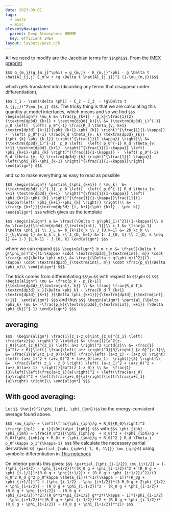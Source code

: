 ```yaml
---
date: 2023-09-01
tags:
  - posts
  - misc
eleventyNavigation:
  parent: Deep Atmosphere HOMME
  key: efficient IMEX
layout: layouts/post.njk
---
```


All we need to modify are the Jacobian terms for `$$\phi$$`. 
From the [IMEX preprint](https://arxiv.org/pdf/1906.07219.pdf)

`$$$ G_{m,j}(g_{m,j}^\phi) = g_{m,j} - E_{m,j}^\phi - g \Delta t \hat{A}_{j,j} E_m^w + (g \Delta t \hat{A}_{j,j})^2 (1-\mu_{m,j})$$$`

which gets translated into (dicarding any terms that disappear under differentiation),

`$$$ C_1 - \sum(\delta \phi) - C_2 - C_3  - (g\Delta t A_{j,j})^2\mu_{m,j} $$$`.
The tricky thing is that we are calculating this quantity at model interfaces, which means
and so we find
`$$$
\begin{align*}
  \mu_k &= \frac{p_{k+1} - p_k}{\frac{1}{2}(\textrm{dp3d}_{k+1} + \textrm{dp3d}_k)}\\
  &= (\textrm{dp3d}_i)^{-1}  p_0 \left[ 
  \left( p_0^{-1} \frac{R_d \theta_{v, k+1} \textrm{dp3d}_{k+1}}{\phi_{k+1}-\phi_{k}} \right)^{\frac{1}{1-\kappa}} - 
 \left( p_0^{-1} \frac{R_d \theta_{v, k} \textrm{dp3d}_{k}}{\phi_{k}-\phi_{k-1}} \right)^{\frac{1}{1-\kappa}} \right]\\
 &= (\textrm{dp3d}_i)^{-1}  p_0 \left[ 
  \left( p_0^{-1} R_d \theta_{v, k+1} \textrm{dp3d}_{k+1}  \right)^{\frac{1}{1-\kappa}} \left( \phi_{k+1}-\phi_{k} \right)^{\frac{1}{1-\kappa}} - 
 \left( p_0^{-1} R_d \theta_{v, k} \textrm{dp3d}_{k} \right)^{\frac{1}{1-\kappa}}  \left(\phi_{k}-\phi_{k-1} \right)^{\frac{1}{1-\kappa}}\right]
\end{align*}
$$$`

and so to make everything as easy to read as possible

`$$$
\begin{align*}
  \partial_{\phi_{k+1}} [ \mu_k]  &= (\textrm{dp3d}_i)^{-1}  p_0 \left[ 
  \left( p_0^{-1} R_d \theta_{v, k+1} \textrm{dp3d}_{k+1}  \right)^{\frac{1}{1-\kappa}} \left( \phi_{k+1}-\phi_{k} \right)^{\frac{1}{1-\kappa}}\frac{1}{(1-\kappa)\left( \phi_{k+1}-\phi_{k} \right)} \right]\\
  &= -\frac{p_{k+1}}{\textrm{dp3d}_{i, k+1}(\phi_{k+1} - \phi_k)}
\end{align*}
$$$`
which gives us the template 


`$$$
\begin{align*}
  a &= \frac{(\Delta t g(\phi_1))^2}{(1-\kappa)}\\
  b &= \frac{a}{\textrm{dp3d}_{\textrm{int}, 1}}\\
  c_1 &= \frac{p_1}{\Delta \phi_1} \\
  J_L &= b_{k+1}c_k \\
  J_{U,k=1} &= 2b_kc_k \\
  J_{U,k\neq 1} &= b_k c_k \\
  J_{D, k=1} &= 1- J_{U, 1} \\
  J_{D, k \neq 1} &= 1-J_{L,k-1} - J_{U, k}
\end{align*}
$$$`

where we can expand
`$$$
\begin{align*}
  b_m c_n &= \frac{(\Delta t g(\phi_m))^2}{(1-\kappa) \cdot \textrm{dp3d}_{\textrm{int}, m}} \cdot \frac{p_n}{\Delta \phi_n}\\
  &= \frac{(\Delta t g(\phi_m))^2}{(1-\kappa) \cdot \textrm{dp3d}_{\textrm{int}, m}} \cdot \frac{p_n}{\Delta \phi_n}\\
\end{align*}
$$$`


The trick comes from differentiating `$$\mu$$` with respect to `$$\phi$$`
`$$$
\begin{align*}
  \mu &= \frac{p_k - p_{k+1}}{\textrm{dp3d}_{\textrm{int}, k}} \\
      &= \frac{ \frac{R_d T_k \textrm{dp3d}_k }{\Delta \phi_k} - \frac{R_d T_{k+1} \textrm{dp3d}_{k+1} }{\Delta \phi_{k+1}}}{\textrm{dp3d}_{\textrm{int}, k+1}} 
\end{align*}
$$$`
and thus
`$$$
\begin{align*}
 \partial_{\Delta \phi_k} \mu &= -\frac{p_k}{\textrm{dp3d}_{\textrm{int}, k+1}} [\Delta \phi_{k}]^{-1}
\end{align*}
$$$`


## averaging
`$$$ 
\begin{align*}
  \frac{1}{z_1-z_0}\int_{z_0}^{z_1} \left( \frac{a+z}{a} \right)^2 \intd{z} &= \frac{1}{a^2(z-z_0)}\int_{z_0}^{z_1} \left( a+z \right)^2 \intd{z}\\
  &= \frac{1}{a^2(z-z_0)}\left[ \frac{\left( a+z \right)^3}{3}\right]_{z_0}^{z_1}\\
  &= \frac{1}{a^2(z_1-z_0)}\left[ \frac{\left( (a+z_1) - (a+z_0) \right) \left( (a+z_1)^2 + (a+z_0)^2 + (a+z_0)(a+z_1)  \right)}{3} \right]\\
  &=  \frac{\left( z_1 - z_0 \right) \left( (a+z_1)^2 + (a+z_0)^2 + (a+z_0)(a+z_1)  \right)}{3a^2(z_1-z_0)} \\
  &=  \frac{1}{3}\left[\left(\frac{a+z_1}{a}\right)^2 + \left(\frac{a+z_0}{a}\right)^2 + \left(\frac{a+z_0}{a}\right)\left(\frac{a+z_1}{a}\right) \right]\\
\end{align*}
$$$`


## With good averaging:
Let `$$ \hat{r}^2(\phi_{iph}, \phi_{imh})$$` be the energy-consistent average found above.

`$$$
\mu_{iph} = \left(\frac{\phi_{iph}/g + R_0}{R_0}\right)^2  \frac{p_{ip1} - p_i}{\Delta\pi_{iph}}
$$$`
with 
`$$$
  \phi_{iph} - \phi_{imh} = \frac{R_0^2}{(\phi_{iph}/g  + R_0)^2 + (\phi_{iph}/g + R_0)(\phi_{imh}/g + R_0) + (\phi_{imh}/g + R_0)^2 } R_d \Theta_i p_0^\kappa p_i^{\kappa-1}
$$$`
We calculate the necessary partial derivatives `$$ \partial_{\phi_{iph+\{-1, 0, 1\}}} \mu_{iph}$$` using symbolic differentiation
in [This notebook](https://colab.research.google.com/drive/1wfTwWYAt4iyODP3m5nTeWUkjBtNCGBT1?usp=sharing)

On interior points this gives:
`$$$
   \partial_{\phi_{i-1/2}} \mu_{i+1/2} = (-(\phi_{i+1/2} - \phi_{i+1/2})*((R_0 g + \phi_{i-1/2})^2 + (R_0 g + \phi_{i-1/2})*(R_0 g + \phi{i+1/2}) + (R_0 g + \phi_{i+1/2})^2)/(3 R_0^2 R_d g^2 p_0^kappa \theta_{i}))^(1/(\kappa - 1))*(R_0g + \phi_{i+1/2})^2 (-(\phi_{i-1/2} - \phi_{i+1/2})*(3 R_0 g + 2\phi_{1/2} + \phi_{i+1/2}) - (R_0 g + \phi_{i-1/2})^2 - (R_0 g + \phi_{i-1/2}) (R_0 g + \phi_{i+1/2}) - (R_0 g + \phi_{i+1/2})**2)/(R_0**2*\pi_{i+1/2} g**2*(\kappa - 1)*(\phi_{i-1/2} - \phi_{i+1/2})*((R_0 g + \phi_{i-1/2})**2 + (R_0 g + \phi_{i-1/2})*(R_0 g + \phi_{i+1/2}) + (R_0 g + \phi_{i+1/2})**2))
$$$`